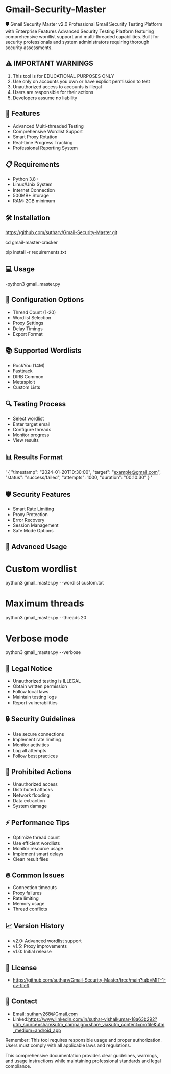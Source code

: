 # Gmail-Security-Master
🛡️ Gmail Security Master v2.0  Professional Gmail Security Testing Platform with Enterprise Features  Advanced Security Testing Platform featuring comprehensive wordlist support and multi-threaded capabilities. Built for security professionals and system administrators requiring thorough security assessments.

## ⚠️ IMPORTANT WARNINGS
1. This tool is for EDUCATIONAL PURPOSES ONLY
2. Use only on accounts you own or have explicit permission to test
3. Unauthorized access to accounts is illegal
4. Users are responsible for their actions
5. Developers assume no liability

## 🚀 Features
- Advanced Multi-threaded Testing
- Comprehensive Wordlist Support
- Smart Proxy Rotation
- Real-time Progress Tracking
- Professional Reporting System

## 📋 Requirements
- Python 3.8+
- Linux/Unix System
- Internet Connection
- 500MB+ Storage
- RAM: 2GB minimum

## 🛠️ Installation
https://github.com/sutharv/Gmail-Security-Master.git

cd gmail-master-cracker

pip install -r requirements.txt


 ## 💻 Usage
-python3 gmail_master.py

## 🔧 Configuration Options
- Thread Count (1-20)
- Wordlist Selection
- Proxy Settings
- Delay Timings
- Export Format

## 📚 Supported Wordlists
- RockYou (14M)
- Fasttrack
- DIRB Common
- Metasploit
- Custom Lists

## 🔍 Testing Process
- Select wordlist
- Enter target email
- Configure threads
- Monitor progress
- View results

## 📊 Results Format
' {
    "timestamp": "2024-01-20T10:30:00",
    "target": "example@gmail.com",
    "status": "success/failed",
    "attempts": 1000,
    "duration": "00:10:30"
} '

## 🛡️ Security Features
- Smart Rate Limiting
- Proxy Protection
- Error Recovery
- Session Management
- Safe Mode Options

## 🌟 Advanced Usage
# Custom wordlist
python3 gmail_master.py --wordlist custom.txt

# Maximum threads
python3 gmail_master.py --threads 20

# Verbose mode
python3 gmail_master.py --verbose

## 📝 Legal Notice
- Unauthorized testing is ILLEGAL
- Obtain written permission
- Follow local laws
- Maintain testing logs
- Report vulnerabilities

## 🔒 Security Guidelines
- Use secure connections
- Implement rate limiting
- Monitor activities
- Log all attempts
- Follow best practices

## 🚫 Prohibited Actions
- Unauthorized access
- Distributed attacks
- Network flooding
- Data extraction
- System damage

## ⚡ Performance Tips
- Optimize thread count
- Use efficient wordlists
- Monitor resource usage
- Implement smart delays
- Clean result files

## 🔥 Common Issues
- Connection timeouts
- Proxy failures
- Rate limiting
- Memory usage
- Thread conflicts

## 📈 Version History
- v2.0: Advanced wordlist support
- v1.5: Proxy improvements
- v1.0: Initial release


## 📜 License
- https://github.com/sutharv/Gmail-Security-Master/tree/main?tab=MIT-1-ov-file#


## 📧 Contact
- Email: sutharv268@Gmail.com
- Linked:https://www.linkedin.com/in/suthar-vishalkumar-18a63b292?utm_source=share&utm_campaign=share_via&utm_content=profile&utm_medium=android_app

Remember: This tool requires responsible usage and proper authorization. Users must comply with all applicable laws and regulations.

This comprehensive documentation provides clear guidelines, warnings, and usage instructions while maintaining professional standards and legal compliance.


